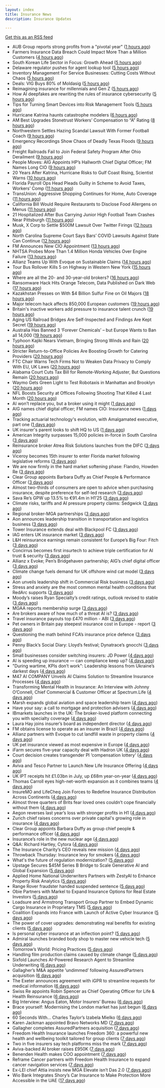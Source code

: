 ```yaml
---
layout: index
title: Insurance News
description: Insurance Updates

---
```


[Get this as an RSS feed](/insurance.rss)

<!-- news_marker starts -->
- AUB Group reports strong profits from a "pivotal year" ([1 hours ago](https://www.insurancebusinessmag.com/uk/news/breaking-news/aub-group-reports-strong-profits-from-a-pivotal-year-547324.aspx))
- Farmers Insurance Data Breach Could Impact More Than a Million Customers ([4 hours ago](https://www.insurancejournal.com/news/national/2025/08/25/836906.htm))
- South Korean Life Sector in Focus: Growth Ahead ([5 hours ago](https://insurance-edge.net/2025/08/25/south-korean-life-sector-in-focus-growth-ahead/))
- Delaware regulator pushes for agent lookup tool ([5 hours ago](https://www.dig-in.com/news/delaware-regulator-pushes-for-agent-lookup-tool))
- Inventory Management For Service Businesses: Cutting Costs Without Chaos ([5 hours ago](https://insurance-edge.net/2025/08/25/inventory-management-for-service-businesses-cutting-costs-without-chaos/))
- Deals: VIG Buys 80% of Moldasig ([5 hours ago](https://insurance-edge.net/2025/08/25/deals-vig-buys-80-of-moldasig/))
- Reimagining insurance for millennials and Gen Z ([5 hours ago](https://www.dig-in.com/opinion/reimagining-insurance-for-millennials-and-gen-z))
- How AI deepfakes are rewriting the rules of insurance cybersecurity ([5 hours ago](https://www.dig-in.com/opinion/ai-deepfakes-rewrite-insurance-cybersecurity-rules))
- Tips for Turning Smart Devices into Risk Management Tools ([5 hours ago](https://insurance-edge.net/2025/08/25/tips-for-turning-smart-devices-into-risk-management-tools/))
- Hurricane Katrina haunts catastrophe modelers ([6 hours ago](https://www.dig-in.com/articles/hurricane-katrina-haunts-catastrophe-modelers))
- AM Best Upgrades Stonetrust Workers’ Compensation to “A” Rating ([8 hours ago](https://www.insurancejournal.com/news/southcentral/2025/08/25/836894.htm))
- Northwestern Settles Hazing Scandal Lawsuit With Former Football Coach ([9 hours ago](https://www.insurancejournal.com/news/midwest/2025/08/25/836890.htm))
- Emergency Recordings Show Chaos of Deadly Texas Floods ([9 hours ago](https://www.insurancejournal.com/news/southcentral/2025/08/25/836887.htm))
- Freight Railroads Fail to Join Federal Safety Program After Ohio Derailment ([9 hours ago](https://www.insurancejournal.com/news/midwest/2025/08/25/836883.htm))
- People Moves: AIG Appoints HP’s Hallworth Chief Digital Officer; FM Names Long CIO ([9 hours ago](https://www.insurancejournal.com/news/national/2025/08/25/836115.htm))
- 20 Years After Katrina, Hurricane Risks to Gulf Coast Rising, Scientist Warns ([10 hours ago](https://www.insurancejournal.com/news/national/2025/08/25/836874.htm))
- Florida Payroll Ops Head Pleads Guilty in Scheme to Avoid Taxes, Workers’ Comp ([11 hours ago](https://www.insurancejournal.com/news/southeast/2025/08/25/836862.htm))
- TransUnion: Aggressive Shopping Continues for Home, Auto Coverage ([11 hours ago](https://www.insurancejournal.com/news/national/2025/08/25/836864.htm))
- California Bill Would Require Restaurants to Disclose Food Allergens on Menus ([11 hours ago](https://www.insurancejournal.com/news/west/2025/08/25/836856.htm))
- 21 Hospitalized After Bus Carrying Junior High Football Team Crashes Near Pittsburgh ([11 hours ago](https://www.insurancejournal.com/news/east/2025/08/25/836857.htm))
- Musk, X Corp to Settle $500M Lawsuit Over Twitter Firings ([12 hours ago](https://www.insurancejournal.com/news/national/2025/08/25/836848.htm))
- North Carolina Supreme Court Says Bars’ COVID Lawsuits Against State Can Continue ([12 hours ago](https://www.insurancejournal.com/news/southeast/2025/08/25/836846.htm))
- FM Announces New CIO Appointment ([13 hours ago](https://insurance-edge.net/2025/08/25/fm-announces-new-cio-appointment/))
- NHTSA Probes More Than 1.4 Million Honda Vehicles Over Engine Failure ([13 hours ago](https://www.insurancejournal.com/news/national/2025/08/25/836837.htm))
- Allianz Teams Up With Evoque on Sustainable Claims ([14 hours ago](https://insurance-edge.net/2025/08/25/allianz-teams-up-with-evoque-on-sustainable-claims/))
- Tour Bus Rollover Kills 5 on Highway in Western New York ([15 hours ago](https://www.insurancejournal.com/news/east/2025/08/25/836768.htm))
- Where are all the 20- and 30-year-old brokers? ([16 hours ago](https://www.dig-in.com/advisers/opinion/where-are-all-the-20-and-30-year-old-brokers))
- Ransomware Hack Hits Orange Telecom, Data Published on Dark Web ([17 hours ago](https://www.insurancejournal.com/news/international/2025/08/25/836826.htm))
- Kazakhstan Presses on With $4 Billion Sulfur Fine on Oil Majors ([18 hours ago](https://www.insurancejournal.com/news/international/2025/08/25/836818.htm))
- Major telecom hack affects 850,000 European customers ([19 hours ago](https://www.insurancebusinessmag.com/uk/news/cyber/major-telecom-hack-affects-850000-european-customers-547230.aspx))
- Britain's inactive workers add pressure to insurance talent crunch ([19 hours ago](https://www.insurancebusinessmag.com/uk/news/breaking-news/britains-inactive-workers-add-pressure-to-insurance-talent-crunch-547229.aspx))
- Aging US Railroad Bridges Are Self-Inspected and Findings Are Kept Secret ([19 hours ago](https://www.insurancejournal.com/news/national/2025/08/25/836794.htm))
- Australia Has Banned 3 ‘Forever Chemicals’ – but Europe Wants to Ban all 14,000 ([19 hours ago](https://www.insurancejournal.com/news/international/2025/08/25/836812.htm))
- Typhoon Kajiki Nears Vietnam, Bringing Strong Winds and Rain ([20 hours ago](https://www.insurancejournal.com/news/international/2025/08/25/836809.htm))
- Stricter Return-to-Office Policies Are Boosting Growth for Catering Providers ([20 hours ago](https://www.insurancejournal.com/news/international/2025/08/25/836685.htm))
- FTC Chair Warns Tech Firms Not to Weaken Data Privacy to Comply With EU, UK Laws ([20 hours ago](https://www.insurancejournal.com/news/national/2025/08/25/836798.htm))
- Alabama Court Cuts Tax Bill for Remote-Working Adjuster, But Questions Remain ([20 hours ago](https://www.insurancejournal.com/news/southeast/2025/08/25/836779.htm))
- Waymo Gets Green Light to Test Robotaxis in Manhattan and Brooklyn ([20 hours ago](https://www.insurancejournal.com/news/east/2025/08/25/836772.htm))
- NFL Boosts Security at Offices Following Shooting That Killed 4 Last Month ([20 hours ago](https://www.insurancejournal.com/news/east/2025/08/25/836776.htm))
- AI won’t replace you, but a broker using it might ([1 days ago](https://www.insurancebusinessmag.com/uk/news/breaking-news/ai-wont-replace-you-but-a-broker-using-it-might-547270.aspx))
- AIG names chief digital officer; FM names CIO: Insurance news ([1 days ago](https://www.dig-in.com/news/aig-names-chief-digital-officer-fm-names-cio-insurance-news))
- Tracking actuarial technology's evolution, with Amalgamated executive, part one ([1 days ago](https://www.dig-in.com/news/tracking-actuarial-technologys-evolution-part-one))
- UK insurer's parent looks to shift HQ to US ([1 days ago](https://www.insurancebusinessmag.com/uk/news/breaking-news/uk-insurers-parent-looks-to-shift-hq-to-us-547247.aspx))
- American Integrity surpasses 15,000 policies in-force in South Carolina ([3 days ago](https://www.reinsurancene.ws/american-integrity-surpasses-15000-policies-in-force-in-south-carolina/))
- Reinsurance broker Atrea Risk Solutions launches from the DIFC ([3 days ago](https://www.reinsurancene.ws/reinsurance-broker-atrea-risk-solutions-launches-from-the-difc/))
- Viceroy becomes 15th insurer to enter Florida market following legislative reforms ([3 days ago](https://www.reinsurancene.ws/viceroy-becomes-15th-insurer-to-enter-florida-market-following-legislative-reforms/))
- We are now firmly in the hard market softening phase: Flandro, Howden Re ([3 days ago](https://www.reinsurancene.ws/we-are-now-firmly-in-the-hard-market-softening-phase-flandro-howden-re/))
- Clear Group appoints Barbara Duffy as Chief People & Performance Officer ([3 days ago](https://www.reinsurancene.ws/clear-group-appoints-barbara-duffy-as-chief-people-performance-officer/))
- Almost two-thirds of consumers are open to advice when purchasing insurance, despite preference for self-led research ([3 days ago](https://ifamagazine.com/almost-two-thirds-of-consumers-are-open-to-advice-when-purchasing-insurance-despite-preference-for-self-led-research/))
- Sava Re’s GPW up 13.5% to €91.4m in H1’25 ([3 days ago](https://www.reinsurancene.ws/sava-res-gpw-up-13-5-to-e91-4m-in-h125/))
- Climate risks, tariffs and AI pressure property claims: Sedgwick ([3 days ago](https://www.insurancebusinessmag.com/uk/news/catastrophe/climate-risks-tariffs-and-ai-pressure-property-claims-sedgwick-547111.aspx))
- Regional broker-MGA partnerships ([3 days ago](https://www.insurancebusinessmag.com/uk/news/columns/regional-brokermga-partnerships-547093.aspx))
- Aon announces leadership transition in transportation and logistics business ([3 days ago](https://www.insurancebusinessmag.com/uk/news/breaking-news/aon-announces-leadership-transition-in-transportation-and-logistics-business-547092.aspx))
- Tower Insurance extends deal with Blackpool FC ([3 days ago](https://www.insurancebusinessmag.com/uk/news/breaking-news/tower-insurance-extends-deal-with-blackpool-fc-547091.aspx))
- IAG enters UK insurance market ([3 days ago](https://www.insurancebusinessmag.com/uk/news/travel/iag-enters-uk-insurance-market-547090.aspx))
- L&H reinsurance earnings remain consistent for Europe’s Big Four: Fitch ([3 days ago](https://www.reinsurancene.ws/lh-reinsurance-earnings-remain-consistent-for-europes-big-four-fitch/))
- Concirrus becomes first insurtech to achieve triple certification for AI trust & security ([3 days ago](https://www.reinsurancene.ws/concirrus-becomes-first-insurtech-to-achieve-triple-certification-for-ai-trust-security/))
- Allianz x Evoke; Pen’s Bridgehaven partnership; AIG’s chief digital officer ([3 days ago](https://www.postonline.co.uk/news/7958917/allianz-x-evoke-pen%E2%80%99s-bridgehaven-partnership-aig%E2%80%99s-chief-digital-officer))
- Climate change fuels demand for UK offshore wind cat model ([3 days ago](https://www.postonline.co.uk/commercial/7958315/climate-change-fuels-demand-for-uk-offshore-wind-cat-model))
- Aon unveils leadership shift in Commercial Risk business ([3 days ago](https://www.reinsurancene.ws/aon-unveils-leadership-shift-in-commercial-risk-business/))
- Stress and anxiety are the most common mental health conditions that RedArc supports ([3 days ago](https://ifamagazine.com/stress-and-anxiety-are-the-most-common-mental-health-conditions-that-redarc-supports/))
- Moody’s raises Ryan Specialty’s credit ratings, outlook revised to stable ([3 days ago](https://www.reinsurancene.ws/moodys-raises-ryan-specialtys-credit-ratings-outlook-revised-to-stable/))
- MGAA reports membership surge ([3 days ago](https://www.insurancebusinessmag.com/uk/news/breaking-news/mgaa-reports-membership-surge-547078.aspx))
- Are brokers aware of how much of a threat AI is? ([3 days ago](https://www.insurancebusinessmag.com/uk/news/technology/are-brokers-aware-of-how-much-of-a-threat-ai-is-547077.aspx))
- Travel insurance payouts top £470 million - ABI ([3 days ago](https://www.insurancebusinessmag.com/uk/news/travel/travel-insurance-payouts-top-470-million--abi-547076.aspx))
- Pet owners in Britain pay steepest insurance cost in Europe - report ([3 days ago](https://www.insurancebusinessmag.com/uk/news/breaking-news/pet-owners-in-britain-pay-steepest-insurance-cost-in-europe--report-547074.aspx))
- Questioning the math behind FCA’s insurance price defence ([3 days ago](https://www.postonline.co.uk/regulation/7958257/questioning-the-math-behind-fca%E2%80%99s-insurance-price-defence))
- Penny Black’s Social Diary: Lloyd’s festival; Dynatrace’s gnocchi ([3 days ago](https://www.postonline.co.uk/people/7958186/penny-black%E2%80%99s-social-diary-lloyd%E2%80%99s-festival-dynatrace%E2%80%99s-gnocchi))
- Small businesses consider switching insurers: JD Power ([4 days ago](https://www.dig-in.com/news/small-businesses-consider-switching-insurers-jd-power))
- AI is speeding up insurance — can compliance keep up? ([4 days ago](https://www.dig-in.com/opinion/ai-is-affecting-insurance-compliance))
- "During wartime, KPIs don’t work": Leadership lessons from Ukraine’s darkest days ([4 days ago](https://www.insurancebusinessmag.com/uk/news/breaking-news/during-wartime-kpis-dont-work-leadership-lessons-from-ukraines-darkest-days-547007.aspx))
- M47 AI COMPANY Unveils AI Claims Solution to Streamline Insurance Processes ([4 days ago](https://www.insurtechinsights.com/m47-ai-company-unveils-ai-claims-solution-to-streamline-insurance-processes/))
- Transforming Mental Health in Insurance: An Interview with Johnny O’Connell, Chief Commercial & Customer Officer at Spectrum.Life ([4 days ago](https://www.insurtechinsights.com/transforming-mental-health-in-insurance-an-interview-with-johnny-oconnell-chief-commercial-customer-officer-at-spectrum-life/))
- Marsh expands global aviation and space leadership team ([4 days ago](https://www.insurancebusinessmag.com/uk/news/breaking-news/marsh-expands-global-aviation-and-space-leadership-team-546974.aspx))
- Have your say: a call to mortgage and protection advisers ([4 days ago](https://ifamagazine.com/have-your-say-a-call-to-mortgage-and-protection-advisers/))
- IBmarkets launches in the UK: The broker-loved platform connecting you with specialty coverage ([4 days ago](https://www.insurancebusinessmag.com/uk/news/breaking-news/ibmarkets-launches-in-the-uk-the-brokerloved-platform-connecting-you-with-specialty-coverage-546952.aspx))
- Laura Hay joins insurer’s board as independent director ([4 days ago](https://www.insurancebusinessmag.com/uk/news/breaking-news/laura-hay-joins-insurers-board-as-independent-director-546951.aspx))
- FM obtains license to operate as an insurer in Brazil ([4 days ago](https://www.insurancebusinessmag.com/uk/news/breaking-news/fm-obtains-license-to-operate-as-an-insurer-in-brazil-546948.aspx))
- Allianz partners with Evoque to cut landfill waste in property claims ([4 days ago](https://www.insurancebusinessmag.com/uk/news/claims/allianz-partners-with-evoque-to-cut-landfill-waste-in-property-claims-546947.aspx))
- UK pet insurance viewed as most expensive in Europe ([4 days ago](https://www.postonline.co.uk/personal/7958915/uk-pet-insurance-viewed-as-most-expensive-in-europe))
- iFarm secures five-year capacity deal with Hadron UK ([4 days ago](https://www.insurancebusinessmag.com/uk/news/breaking-news/ifarm-secures-fiveyear-capacity-deal-with-hadron-uk-546946.aspx))
- Court decision creates transgender PI ‘compensation lottery’ ([4 days ago](https://www.postonline.co.uk/personal/7958916/court-decision-creates-transgender-pi-%E2%80%98compensation-lottery%E2%80%99))
- Aviva and Tesco Partner to Launch New Life Insurance Offering ([4 days ago](https://www.insurtechinsights.com/aviva-and-tesco-partner-to-launch-new-life-insurance-offering/))
- UK IPT receipts hit £1.03bn in July, up £68m year-on-year ([4 days ago](https://www.insurancebusinessmag.com/uk/news/life-insurance/uk-ipt-receipts-hit-1-03bn-in-july-up-68m-yearonyear-546942.aspx))
- Thomas Carroll eyes high-net-worth expansion as it combines teams ([4 days ago](https://www.postonline.co.uk/broker/7958912/thomas-carroll-eyes-high-net-worth-expansion-as-it-combines-teams))
- InsureMO and LifeCheq Join Forces to Redefine Insurance Distribution Across Continents ([4 days ago](https://www.insurtechinsights.com/insuremo-and-lifecheq-join-forces-to-redefine-insurance-distribution-across-continents/))
- Almost three quarters of Brits fear loved ones couldn’t cope financially without them ([4 days ago](https://ifamagazine.com/almost-three-quarters-of-brits-fear-loved-ones-couldnt-cope-financially-without-them/))
- Aegon reverses last year’s loss with stronger profits in H1 ([4 days ago](https://www.insurancebusinessmag.com/uk/news/breaking-news/aegon-reverses-last-years-loss-with-stronger-profits-in-h1-546921.aspx))
- Zurich chief raises concerns over private capital's growing role in insurance ([4 days ago](https://www.insurancebusinessmag.com/uk/news/breaking-news/zurich-chief-raises-concerns-over-private-capitals-growing-role-in-insurance-546919.aspx))
- Clear Group appoints Barbara Duffy as group chief people & performance officer ([4 days ago](https://www.insurancebusinessmag.com/uk/news/breaking-news/clear-group-appoints-barbara-duffy-as-group-chief-people-and-performance-officer-546918.aspx))
- Insurance’s role in the new nuclear age ([4 days ago](https://www.postonline.co.uk/commercial/7958893/insurance%E2%80%99s-role-in-the-new-nuclear-age))
- Q&A: Richard Hartley, Cytora ([4 days ago](https://www.postonline.co.uk/technology/7958053/qa-richard-hartley-cytora))
- The Insurance Charity’s CEO reveals new mission ([4 days ago](https://www.postonline.co.uk/people/7958166/the-insurance-charity%E2%80%99s-ceo-reveals-new-mission))
- Throwback Thursday: Insurance levy for smokers ([4 days ago](https://www.postonline.co.uk/claims/7956762/throwback-thursday-insurance-levy-for-smokers))
- What's the future of regulation modernization? ([5 days ago](https://www.dig-in.com/opinion/what-does-rule-modernization-mean))
- Upstage Secures $45M Series B Bridge to Scale Generative AI and Global Expansion ([5 days ago](https://www.insurtechinsights.com/upstage-secures-45m-series-b-bridge-to-scale-generative-ai-and-global-expansion/))
- Applied Home National Underwriters Partners with ZestyAI to Enhance Property Risk Analytics ([5 days ago](https://www.insurtechinsights.com/applied-home-national-underwriters-partners-with-zestyai-to-enhance-property-risk-analytics/))
- Range Rover fraudster handed suspended sentence ([5 days ago](https://www.postonline.co.uk/claims/7958909/range-rover-fraudster-handed-suspended-sentence))
- Obie Partners with Markel to Expand Insurance Options for Real Estate Investors ([5 days ago](https://www.insurtechinsights.com/obie-partners-with-markel-to-expand-insurance-options-for-real-estate-investors/))
- Loadsure and Armstrong Transport Group Partner to Embed Dynamic Cargo Insurance in Proprietary TMS ([5 days ago](https://www.insurtechinsights.com/loadsure-and-armstrong-transport-group-partner-to-embed-dynamic-cargo-insurance-in-proprietary-tms/))
- Coalition Expands into France with Launch of Active Cyber Insurance ([5 days ago](https://www.insurtechinsights.com/coalition-expands-into-france-with-launch-of-active-cyber-insurance/))
- The power of cover upgrades: demonstrating real benefits for existing clients ([5 days ago](https://ifamagazine.com/the-power-of-cover-upgrades-demonstrating-real-benefits-for-existing-clients/))
- Is personal cyber insurance at an inflection point? ([5 days ago](https://www.postonline.co.uk/personal/7958123/is-personal-cyber-insurance-at-an-inflection-point))
- Admiral launches branded body shop to master new vehicle tech ([5 days ago](https://www.postonline.co.uk/claims/7958908/admiral-launches-branded-body-shop-to-master-new-vehicle-tech))
- Tomorrow’s World: Pricing Practices ([5 days ago](https://www.postonline.co.uk/personal/7958156/tomorrow%E2%80%99s-world-pricing-practices))
- Handling film production claims caused by climate change ([5 days ago](https://www.postonline.co.uk/claims/7958022/handling-film-production-claims-caused-by-climate-change))
- Sixfold Launches AI-Powered Research Agent to Streamline Underwriting ([6 days ago](https://www.insurtechinsights.com/sixfold-launches-ai-powered-research-agent-to-streamline-underwriting/))
- Gallagher’s M&A appetite ‘undimmed’ following AssuredPartners acquisition ([6 days ago](https://www.postonline.co.uk/broker/7958906/gallagher%E2%80%99s-ma-appetite-%E2%80%98undimmed%E2%80%99-following-assuredpartners-acquisition))
- The Exeter announces agreement with iGPR to streamline requests for medical information ([6 days ago](https://ifamagazine.com/the-exeter-announces-agreement-with-igpr-to-streamline-requests-for-medical-information/))
- Swiss Re appoints Robin Spencer as Chief Operating Officer for Life & Health Reinsurance ([6 days ago](https://ifamagazine.com/swiss-re-appoints-robin-spencer-as-chief-operating-officer-for-life-health-reinsurance/))
- Big Interview: Angus Eaton, Motor Insurers’ Bureau ([6 days ago](https://www.postonline.co.uk/regulation/7958299/big-interview-angus-eaton-motor-insurers%E2%80%99-bureau))
- Brace yourself: Modernising the London market has just begun ([6 days ago](https://www.postonline.co.uk/lloyd%E2%80%99slondon/7958892/brace-yourself-modernising-the-london-market-has-just-begun))
- 60 Seconds With… Charles Taylor’s Izabela Mielko ([6 days ago](https://www.postonline.co.uk/technology/7957984/60-seconds-with%E2%80%A6-charles-taylor%E2%80%99s-izabela-mielko))
- Karen Jackman appointed Bravo Networks MD ([7 days ago](https://www.postonline.co.uk/broker/7958905/karen-jackman-appointed-bravo-networks-md))
- Gallagher completes AssuredPartners acquisition ([7 days ago](https://www.postonline.co.uk/broker/7958904/gallagher-completes-assuredpartners-acquisition))
- Freedom Health Insurance launches Freedom 360: a powerful new health and wellbeing toolkit tailored for group clients ([7 days ago](https://ifamagazine.com/freedom-health-insurance-launches-freedom-360-a-powerful-new-health-and-wellbeing-toolkit-tailored-for-group-clients/))
- Two in five insurers say tech platforms miss the mark ([7 days ago](https://www.postonline.co.uk/news/7958902/two-in-five-insurers-say-tech-platforms-miss-the-mark))
- Aviva-backed AI broker raises £950K ([7 days ago](https://www.postonline.co.uk/broker/7958903/aviva-backed-ai-broker-raises-%C2%A3950k))
- Benenden Health makes COO appointment ([7 days ago](https://ifamagazine.com/benenden-health-makes-coo-appointment/))
- Reframe Cancer partners with Freedom Health Insurance to expand cancer navigation services ([7 days ago](https://ifamagazine.com/reframe-cancer-partners-with-freedom-health-insurance-to-expand-cancer-navigation-services/))
- Ex-LEI chief Attia insists new MGA Elevate isn’t Das 2.0 ([7 days ago](https://www.postonline.co.uk/personal/7958900/ex-lei-chief-attia-insists-new-mga-elevate-isn%E2%80%99t-das-20))
- Wio Bank Integrates Shory’s Car Insurance to Make Protection More Accessible in the UAE ([17 days ago](https://thefintechtimes.com/wio-bank-integrates-shorys-car-insurance-to-make-protection-more-accessible-in-the-uae/))

<!-- news_marker ends -->